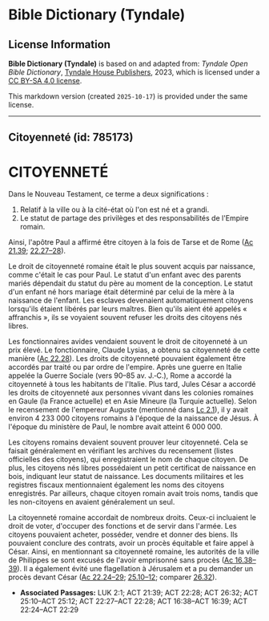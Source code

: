 # Bible Dictionary (Tyndale)

## License Information

**Bible Dictionary (Tyndale)** is based on and adapted from: _Tyndale Open Bible Dictionary_, [Tyndale House Publishers](https://tyndaleopenresources.com/), 2023, which is licensed under a [CC BY-SA 4.0 license](https://creativecommons.org/licenses/by-sa/4.0/legalcode.en).

This markdown version (created `2025-10-17`) is provided under the same license.



--------------------------------

## Citoyenneté (id: 785173)

CITOYENNETÉ
===========

Dans le Nouveau Testament, ce terme a deux significations :

1. Relatif à la ville ou à la cité\-état où l'on est né et a grandi.
2. Le statut de partage des privilèges et des responsabilités de l'Empire romain.

Ainsi, l'apôtre Paul a affirmé être citoyen à la fois de Tarse et de Rome ([Ac 21\.39](https://ref.ly/Acts21:39); [22\.27–28](https://ref.ly/Acts22:27-Acts22:28)).

Le droit de citoyenneté romaine était le plus souvent acquis par naissance, comme c'était le cas pour Paul. Le statut d'un enfant avec des parents mariés dépendait du statut du père au moment de la conception. Le statut d'un enfant né hors mariage était déterminé par celui de la mère à la naissance de l'enfant. Les esclaves devenaient automatiquement citoyens lorsqu'ils étaient libérés par leurs maîtres. Bien qu'ils aient été appelés « affranchis », ils se voyaient souvent refuser les droits des citoyens nés libres.

Les fonctionnaires avides vendaient souvent le droit de citoyenneté à un prix élevé. Le fonctionnaire, Claude Lysias, a obtenu sa citoyenneté de cette manière ([Ac 22\.28](https://ref.ly/Acts22:28)). Les droits de citoyenneté pouvaient également être accordés par traité ou par ordre de l'empire. Après une guerre en Italie appelée la Guerre Sociale (vers 90–85 av. J.‑C.), Rome a accordé la citoyenneté à tous les habitants de l'Italie. Plus tard, Jules César a accordé les droits de citoyenneté aux personnes vivant dans les colonies romaines en Gaule (la France actuelle) et en Asie Mineure (la Turquie actuelle). Selon le recensement de l'empereur Auguste (mentionné dans [Lc 2\.1](https://ref.ly/Luke2:1)), il y avait environ 4 233 000 citoyens romains à l'époque de la naissance de Jésus. À l'époque du ministère de Paul, le nombre avait atteint 6 000 000\.

Les citoyens romains devaient souvent prouver leur citoyenneté. Cela se faisait généralement en vérifiant les archives du recensement (listes officielles des citoyens), qui enregistraient le nom de chaque citoyen. De plus, les citoyens nés libres possédaient un petit certificat de naissance en bois, indiquant leur statut de naissance. Les documents militaires et les registres fiscaux mentionnaient également les noms des citoyens enregistrés. Par ailleurs, chaque citoyen romain avait trois noms, tandis que les non\-citoyens en avaient généralement un seul.

La citoyenneté romaine accordait de nombreux droits. Ceux\-ci incluaient le droit de voter, d'occuper des fonctions et de servir dans l'armée. Les citoyens pouvaient acheter, posséder, vendre et donner des biens. Ils pouvaient conclure des contrats, avoir un procès équitable et faire appel à César. Ainsi, en mentionnant sa citoyenneté romaine, les autorités de la ville de Philippes se sont excusés de l'avoir emprisonné sans procès ([Ac 16\.38–39](https://ref.ly/Acts16:38-Acts16:39)). Il a également évité une flagellation à Jérusalem et a pu demander un procès devant César ([Ac 22\.24–29](https://ref.ly/Acts22:24-Acts22:29); [25\.10–12](https://ref.ly/Acts25:10-Acts25:12); comparer [26\.32](https://ref.ly/Acts26:32)).

* **Associated Passages:** LUK 2:1; ACT 21:39; ACT 22:28; ACT 26:32; ACT 25:10–ACT 25:12; ACT 22:27–ACT 22:28; ACT 16:38–ACT 16:39; ACT 22:24–ACT 22:29

